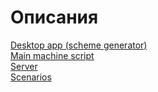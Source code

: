 # Описания

[Desktop app (scheme generator)](https://github.com/Jazis/QA/blob/main/Tool/Desktop/README.md)\
[Main machine script](https://github.com/Jazis/QA/blob/main/Tool/MachineUtil/README.md)\
[Server](https://github.com/Jazis/QA/blob/main/Tool/Server/README.md)\
[Scenarios](https://github.com/Jazis/QA/blob/main/Tool/scenarios/README.md)
